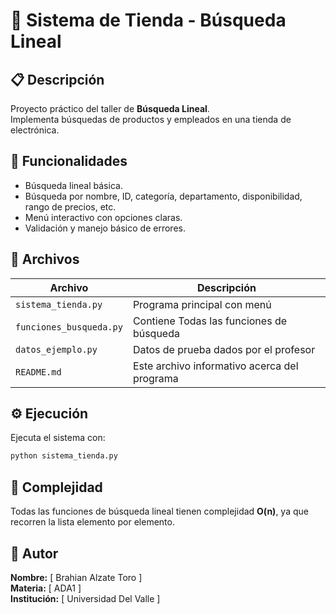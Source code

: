 # 🏪 Sistema de Tienda - Búsqueda Lineal

## 📋 Descripción
Proyecto práctico del taller de **Búsqueda Lineal**.  
Implementa búsquedas de productos y empleados en una tienda de electrónica.

## 🧠 Funcionalidades
- Búsqueda lineal básica.
- Búsqueda por nombre, ID, categoría, departamento, disponibilidad, rango de precios, etc.
- Menú interactivo con opciones claras.
- Validación y manejo básico de errores.

## 🧩 Archivos
| Archivo | Descripción |
|----------|--------------|
| `sistema_tienda.py` | Programa principal con menú |
| `funciones_busqueda.py` | Contiene Todas las funciones de búsqueda |
| `datos_ejemplo.py` | Datos de prueba dados por el profesor |
| `README.md` | Este archivo informativo acerca del programa |

## ⚙️ Ejecución
Ejecuta el sistema con:
```bash
python sistema_tienda.py
```

## 🧮 Complejidad
Todas las funciones de búsqueda lineal tienen complejidad **O(n)**, ya que recorren la lista elemento por elemento.

## 📝 Autor
**Nombre:** [ Brahian Alzate Toro ]  
**Materia:** [ ADA1 ]  
**Institución:** [ Universidad Del Valle ]
